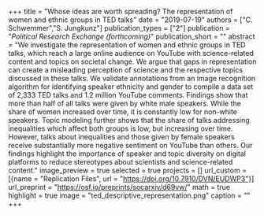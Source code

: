 +++
title = "Whose ideas are worth spreading? The representation of women and ethnic groups in TED talks"
date = "2019-07-19"
authors = ["C. Schwemmer","S. Jungkunz"]
publication_types = ["2"]
publication = "_Political Research Exchange (forthcoming)_"
publication_short = ""
abstract = "We investigate the representation of women and ethnic groups in TED talks, which reach a large online audience on YouTube with science-related content and topics on societal change. We argue that gaps in representation can create a misleading perception of science and the respective topics discussed in these talks. We validate annotations from an image recognition algorithm for identifying speaker ethnicity and gender to compile a data set of 2,333 TED talks and 1.2 million YouTube comments. Findings show that more than half of all talks were given by white male speakers. While the share of women increased over time, it is constantly low for non-white speakers. Topic modeling further shows that the share of talks addressing inequalities which affect both groups is low, but increasing over time. However, talks about inequalities and those given by female speakers receive substantially more negative sentiment on YouTube than others. Our findings highlight the importance of speaker and topic diversity on digital platforms to reduce stereotypes about scientists and science-related content."
image_preview = true
selected = true
projects = []
url_custom = [{name = "Replication Files", url = "https://doi.org/10.7910/DVN/EUDWP3"}]
url_preprint = "https://osf.io/preprints/socarxiv/d69vw/"
math = true
highlight = true
image = "ted_descriptive_representation.png"
caption = ""
+++


